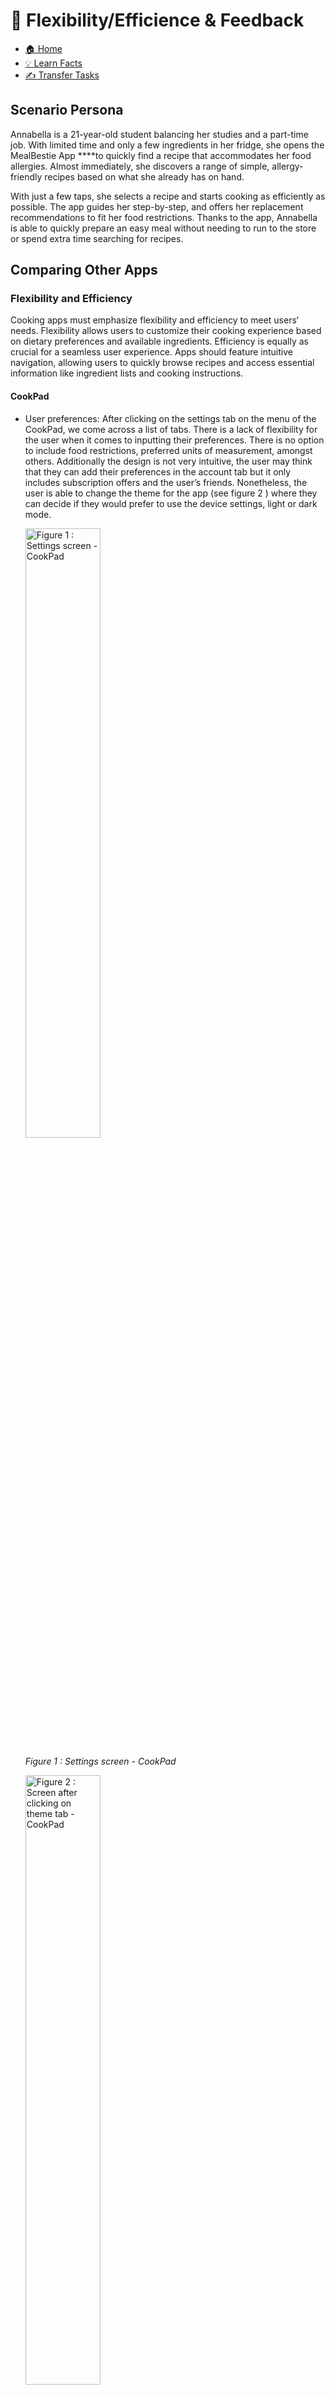 # 💪 Flexibility/Efficience & Feedback

- [🏠 Home](index.md)
- [💡 Learn Facts](LearnFacts/Learn%20Facts%20SW05.md)
- [✍️ Transfer Tasks ](TransferTasks/Transfer%20Tasks%20SW05.md)

## Scenario Persona

Annabella is a 21-year-old student balancing her studies and a part-time job. With limited time and only a few ingredients in her fridge, she opens the MealBestie App ****to quickly find a recipe that accommodates her food allergies. Almost immediately, she discovers a range of simple, allergy-friendly recipes based on what she already has on hand.

With just a few taps, she selects a recipe and starts cooking as efficiently as possible. The app guides her step-by-step, and offers her replacement recommendations to fit her food restrictions. Thanks to the app, Annabella is able to quickly prepare an easy meal without needing to run to the store or spend extra time searching for recipes.

## Comparing Other Apps

### Flexibility and Efficiency

Cooking apps must emphasize flexibility and efficiency to meet users‘ needs. Flexibility allows users to customize their cooking experience based on dietary preferences and available ingredients. Efficiency is equally as crucial for a seamless user experience. Apps should feature intuitive navigation, allowing users to quickly browse recipes and access essential information like ingredient lists and cooking instructions.

#### CookPad

- User preferences: After clicking on the settings tab on the menu of the CookPad, we come across a list of tabs. There is a lack of flexibility for the user when it comes to inputting their preferences. There is no option to include food restrictions,  preferred units of measurement, amongst others. Additionally the design is not very intuitive, the user may think that they can add their preferences in the account tab but it only includes subscription offers and the user’s friends. Nonetheless, the user is able to change the theme for the app (see figure 2 ) where they can decide if they would prefer to use the device settings, light or dark mode.

    <img src="Images/sw05/sw05_7.png" alt="Figure 1 : Settings screen - CookPad" style="width:50%; height:auto;">

    *Figure 1 : Settings screen - CookPad*
        
    <img src="Images/sw05/sw05_11.png" alt="Figure 2 : Screen after clicking on theme tab - CookPad" style="width:50%; height:auto;">
        
    *Figure 2 : Screen after clicking on theme tab - CookPad*
    
#### Tasty

- Recipe selection: Tasty offers a high degree of flexibility when it comes to finding recipes in its massive library where users can filter by cuisine, dietary restrictions, difficulty level, allowing users to find recipes according to their specific needs.

- Ingredient substitution: There is no flexibility when it comes to ingredient substitutions on specific recipes as you can see on figure 3 . Once you click on a recipe it shows you the reviews, list of ingredients, steps, etc, but there is no opportunity for the user to substitute the ingredients in the case of allergies.
        
    <img src="Images/sw05/sw05_5.jpeg" alt="Figure 3 : Recipe screen - Tasty App" style="width:50%; height:auto;">
        
    *Figure 3 : Recipe screen - Tasty App*
            
- Lists and grocery shopping capabilities: For some recipes, Tasty allows users to create shopping lists in the app, with an option to sync them to grocery delivery services (Only in the United States).
- Tasty also has an efficient core feature which is providing step-by-step visual instructions (See figure 4 & 5 below).
        
    <img src="Images/sw05/sw05_9.png" alt="Figure 4 : Recipe Screen - Tasty" style="width:50%; height:auto;">
        
    *Figure 4 : Recipe Screen - Tasty*
        
    <img src="Images/sw05/sw05_8.png" alt="Figure 5 : Screen after clicking on “Start Cooking” button" style="width:50%; height:auto;">
        
    *Figure 5 : Screen after clicking on “Start Cooking” button*
        
- Additionally, Tasty asks the user in a straightforward manner what their preference is and what is the purpose of them having the app right after they register inside the app. This allows for an efficient incorporation and catering to the user through the app.  (See figures 6 & 7).
        
    <img src="Images/sw05/sw05_10.png" alt="Figure 6 : Display of Tasty App Screen after registering on the app" style="width:50%; height:auto;">
        
    *Figure 6 : Display of Tasty App Screen after registering on the app*
        
    <img src="Images/sw05/sw05_6.png" alt="Figure 7 : Next step after registering on Tasty App, questions on the expectations of the user." style="width:50%; height:auto;">
        
    *Figure 7 : Next step after registering on Tasty App, questions on the expectations of the user.*
    

### Feedback

Apps can significantly enhance user experience by integrating comprehensive feedback mechanisms. Users should be able to leave ratings and reviews not only on recipes but also on the app‘s features and usability. Incorporating a real-time feedback feature enables users to report issues or suggest improvements directly within the app.

#### CookPad
    
CookPad offers a user-friendly feedback system accessible directly from the menu screen. Users can easily find the intuitive "Send feedback" tab, where they can write and submit their comments (See figures 8 & 9). The app also provides a mechanism for reporting other users' content. When viewing a user's post (recipe), there's an option to report inappropriate content. However, this action automatically blocks the reported user on your account, sending the report to the app simultaneously (See figure 10).

<img src="Images/sw05/sw05_4.png" alt="Figure 8: CookPad Menu View" style="width:50%; height:auto;">
        
*Figure 8: CookPad Menu View*
        
<img src="Images/sw05/sw05_2.png" alt="Figure 9 : CookPad “Send Feedback” Screen" style="width:50%; height:auto;">
        
*Figure 9 : CookPad “Send Feedback” Screen*
        
<img src="Images/sw05/sw05_1.png" alt="Figure 10 : Screen when reporting & blocking a user - CookPad App" style="width:50%; height:auto;">
        
*Figure 10 : Screen when reporting & blocking a user - CookPad App*
    
#### Tasty
    
Tasty allows users to leave feedback on recipes through ratings and reviews. For app-related feedback, Tasty offers a section in the settings with an "Email Tasty Support" button. However, this action only works if your device meets certain configuration requirements (see figure 11 below).
    
This approach to feedback is problematic. Users are restricted and can't communicate directly through the app, potentially leading to frustration. A well-designed app would offer more feedback options or provide clear instructions to resolve any configuration issues.

<img src="Images/sw05/sw05_3.png" alt="Figure 11 : Feedback screen displaying error - Tasty App" style="width:50%; height:auto;">

*Figure 11 : Feedback screen displaying error - Tasty App*

## Tables with the scenario and proposal

| Scenario-part | Finding / Description | Garret-L / Severity | Proposal  |
| --- | --- | --- | --- |
| Input your preferences in the settings of the app. (See Figure 1 & 2) | Anabella goes to the menu on the CookPad app to find the settings of the app. She presses the settings button and sees a folder/button called Theme where she can adjust the theme of the app (Dark/Light mode), when she clicks on the “about the app“ folder/button she only sees the licenses and app information but no folder/button is found where she can input details about her preferences aside from the theme.  | User needs / Critical Problem | Anabella misses the ability to input her food restrictions, diet, allergies, metric system, amongst other relevant preferences (Flexibility). |
| Sending feedback through the app. (See Figure 8 & 9) | Anabella wants to send feedback about the lack of flexibility regarding preferences on the CookPad app. She goes to the menu and sees a “Send feedback“ button.  | Interaction Design / Good | Anabella likes that she didn‘t have to look for the feedback section for too long as it usually is inside the settings and then in the help & support section. (Efficiency) |
| Reporting a user on the app. (See Figure 10) | Anabella was scrolling through recipes when she found a user on CookPad who copied her recipe and didn‘t give her credit, she wants to report the user so she presses the “…“ on the users recipe and proceeds to report and block the user. This „ report and block“ occurs simultaneously so she can’t report without blocking. | Interface Design / Minor Problem | Anabella wishes she could just report the user/ recipe instead of reporting and blocking simultaneously, she would like to be able to follow up on the corrective action from CookPad but the design doesn‘t offer her the flexibility. (Flexibility) |
| Replacing an ingredient in a recipe (See figure 3) | Annabella finds a recipe that catches her eye. She clicks on it and is immediately dissapointed when she sees in the ingredient list an ingredient she is allergic to and no replacements are available on the display.  | Functional Specifications / Serious Problem | Annabella wishes she could replace that ingredient for something else instead of having to look for a new recipe. |

## Implementation of Ideas in The App

### Flexibility and Efficiency in MealBestie

- User Preferences: The user can make changes on their preferences  through the user preferences tab in the profile menu/screen. This user preferences tab allows the user to input/edit their food restrictions, allergies, preffered measurement units, and language.  Allowing for ultimate flexibility and an efficient catering of the users’ needs.

    <img src="Images/sw05/sw05_12.png" alt="Screenshot 2024-10-22 233349.png" style="width:50%; height:auto;">

    *Figure 12: User Prefferences in MealBestie*

- Ingredient Substitution: Recipes should be catered to the users according to their food restrictions and inside their users preferences. Nonetheless, if the user forgot about something and came across an ingredient they disliked in a recipe, there will be a “…” next to the ingredients on the list which will let the user know if they can exclude the ingredient for the recipe or if the ingredient cannot be excluded then it will offer replacement recommendations.

    <img src="Images/sw05/sw05_5.png" alt="Screenshot 2024-10-22 232707.png" style="width:50%; height:auto;">

    *Figure 13: Ingredient Substitution in MealBestie*

### Feedback in MealBestie

- Ingredient Substitution Complaint/Feedback : After the user skims through the ingredient substitution and sees that the system did not provide successful recommendations they can report this directly on the recipe screen.

    <img src="Images/sw05/sw05_13.png" alt="Screenshot 2024-10-23 000033.png" style="width:50%; height:auto;">

    *Figure 14: Feedback for ingredient substitution in MealBestie*

- App Feedback: After a successful cooking session, Annabelle wants to provide her feedback on the efficiency of the app so she goes to the profile menu/screen and taps the “Send us Feedback” tab to write her thoughts and recommendations for improvement, after pressing send, her screen displays a message pop up message, letting her know that her feedback was received.

    <img src="Images/sw05/sw05_16.png" alt="Screenshot 2024-10-23 at 11.20.03.png" style="width:50%; height:auto;">

    *Figure 15: App feedback for MealBestie*